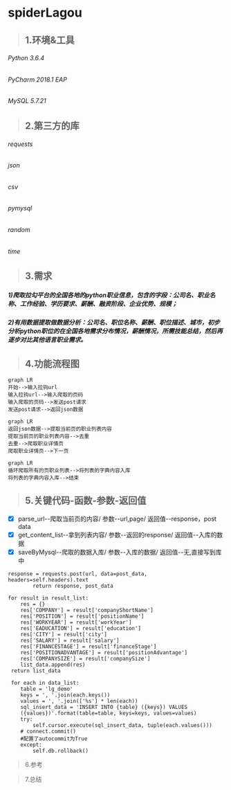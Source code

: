 # spiderLagou
>## 1.环境&工具
###### Python 3.6.4
###### PyCharm 2018.1 EAP
###### MySQL 5.7.21

>## 2.第三方的库
###### requests
###### json
###### csv
###### pymysql
###### random
###### time

>## 3.需求
 ##### 1)爬取拉勾平台的全国各地的python职业信息，包含的字段：公司名、职业名称、工作经验、学历要求、薪酬、融资阶段、企业优势、规模；
 ##### 2)有用数据提取做数据分析：公司名、职位名称、薪酬、职位描述、城市，初步分析python职位的在全国各地需求分布情况，薪酬情况，所需技能总结，然后再逐步对比其他语言职业需求。

>## 4.功能流程图

```
graph LR
开始-->输入拉钩url
输入拉钩url-->输入爬取的页码
输入爬取的页码-->发送post请求
发送post请求-->返回json数据

```

```
graph LR
返回json数据-->提取当前页的职业列表内容
提取当前页的职业列表内容-->去重
去重-->爬取职业详情页
爬取职业详情页-->下一页

```

```
graph LR
循环爬取所有的页职业列表-->将列表的字典内容入库
将列表的字典内容入库-->结束
```


<html>
<!--拉钩url->输入爬取的页码（不输默认全部）->发送post请求->返回json数据->提取当前页的职业列表内容->去重->爬取职业详情页->下一页，循环爬取所有的页职业列表->将列表的字典内容入库->关闭数据库，结束容-->
</html>


>## 5.关键代码-函数-参数-返回值
- [x] parse_url--爬取当前页的内容/ 参数--url,page/ 返回值--response，post data
- [x] get_content_list--拿到列表内容/ 参数--返回的response/ 返回值--入库的数据
- [x] saveByMysql--爬取的数据入库/ 参数--入库的数据/ 返回值--无,直接写到库中

```
response = requests.post(url, data=post_data, headers=self.headers).text
        return response, post_data
        
for result in result_list:
    res = {}
    res['COMPANY'] = result['companyShortName']
    res['POSITION'] = result['positionName']
    res['WORKYEAR'] = result['workYear']
    res['EADUCATION'] = result['education']
    res['CITY'] = result['city']
    res['SALARY'] = result['salary']
    res['FINANCESTAGE'] = result['financeStage']
    res['POSITIONADVANTAGE'] = result['positionAdvantage']
    res['COMPANYSIZE'] = result['companySize']
    list_data.append(res)           
 return list_data

 for each in data_list:
    table = 'lg_demo'
    keys = ', '.join(each.keys())
    values = ', '.join(['%s'] * len(each))
    sql_insert_data = 'INSERT INTO {table} ({keys}) VALUES
    ({values})'.format(table=table, keys=keys, values=values)
    try:
        self.cursor.execute(sql_insert_data, tuple(each.values()))
    # connect.commit()
    #配置了autocommit为True
    except:
        self.db.rollback()
```


>6.参考

>7.总结
